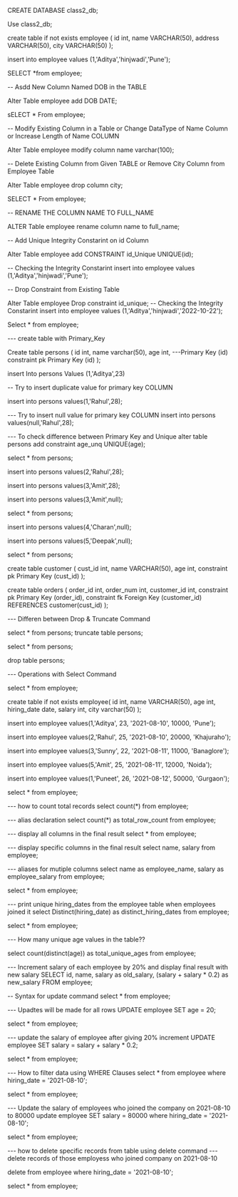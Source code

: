 
CREATE DATABASE class2_db;

Use class2_db;


create table if not exists employee (
    id int,
    name VARCHAR(50),
    address VARCHAR(50),
    city VARCHAR(50)
);

insert into employee values (1,'Aditya','hinjwadi','Pune');

SELECT *from employee;

-- Asdd New Column Named DOB in the TABLE 

Alter Table employee add DOB DATE;


sELECT * From employee;

-- Modify Existing Column in a Table or Change DataType of Name Column or Increase Length of Name COLUMN

Alter Table employee modify column name varchar(100);

-- Delete Existing Column from Given TABLE or Remove City Column from Employee Table 

Alter Table  employee drop column city;


SELECT * From employee;

-- RENAME THE  COLUMN NAME TO FULL_NAME

ALTER Table employee rename column name to full_name;

-- Add Unique Integrity Constarint on id Column

Alter Table employee add CONSTRAINT id_Unique UNIQUE(id);

-- Checking the Integrity Constarint
insert into employee values (1,'Aditya','hinjwadi','Pune');

-- Drop Constraint from Existing Table

Alter Table employee Drop   constraint id_unique;
-- Checking the Integrity Constarint
insert into employee values (1,'Aditya','hinjwadi','2022-10-22');

Select * from employee;

--- create table with Primary_Key


Create table persons
(
    id int, 
    name varchar(50), 
    age int,
    ---Primary Key (id) 
    constraint pk Primary Key (id) 
);

insert Into persons Values (1,'Aditya',23)

-- Try to insert duplicate value for primary key COLUMN 

insert into persons values(1,'Rahul',28);

--- Try to insert null value for primary key COLUMN
insert into persons values(null,'Rahul',28);

--- To check difference between Primary Key and Unique
alter table persons add constraint age_unq UNIQUE(age); 

select * from persons;

insert into persons values(2,'Rahul',28);


insert into persons values(3,'Amit',28);

insert into persons values(3,'Amit',null);

select * from persons;

insert into persons values(4,'Charan',null);

insert into persons values(5,'Deepak',null);

select * from persons;

create table customer
(
    cust_id int,
    name VARCHAR(50), 
    age int,
    constraint pk Primary Key (cust_id) 
);

create table orders
(
    order_id int,
    order_num int,
    customer_id int,
    constraint pk Primary Key (order_id),
    constraint fk Foreign Key (customer_id) REFERENCES customer(cust_id)
);


--- Differen between Drop & Truncate Command

select * from persons;
truncate table persons;

select * from persons;

drop table persons;

--- Operations with Select Command

select * from employee;


create table if not exists employee(
    id int,
    name VARCHAR(50),
    age int,
    hiring_date date,
    salary int,
    city varchar(50)
);

insert into employee values(1,'Aditya', 23, '2021-08-10', 10000, 'Pune');

insert into employee values(2,'Rahul', 25, '2021-08-10', 20000, 'Khajuraho');

insert into employee values(3,'Sunny', 22, '2021-08-11', 11000, 'Banaglore');

insert into employee values(5,'Amit', 25, '2021-08-11', 12000, 'Noida');

insert into employee values(1,'Puneet', 26, '2021-08-12', 50000, 'Gurgaon');

select * from employee;

--- how to count total records
select count(*) from employee;


--- alias declaration
select count(*) as total_row_count from employee;


--- display all columns in the final result
select * from employee;


--- display specific columns in the final result
select name, salary from employee;


--- aliases for mutiple columns
select name as employee_name, salary as employee_salary from employee;


select * from employee;

--- print unique hiring_dates from the employee table when employees joined it
select Distinct(hiring_date) as distinct_hiring_dates from employee;


select * from employee;

--- How many unique age values in the table??

select  count(distinct(age)) as total_unique_ages from employee;

--- Increment salary of each employee by 20% and display final result with new salary
SELECT  id,
        name,
        salary as old_salary, 
        (salary + salary * 0.2) as new_salary
FROM employee;


-- Syntax for update command
select * from employee;

--- Upadtes will be made for all rows
UPDATE employee SET age = 20;

select * from employee;

--- update the salary of employee after giving 20% increment
UPDATE employee SET salary = salary + salary * 0.2;

select * from employee;


--- How to filter data using WHERE Clauses
select * from employee where hiring_date = '2021-08-10';


select * from employee;

--- Update the salary of employees who joined the company on 2021-08-10 to 80000
update employee SET salary = 80000 where hiring_date = '2021-08-10';

select * from employee;


--- how to delete specific records from table using delete command
--- delete records of those employess who joined company on 2021-08-10

delete from employee where hiring_date = '2021-08-10';


select * from employee;

